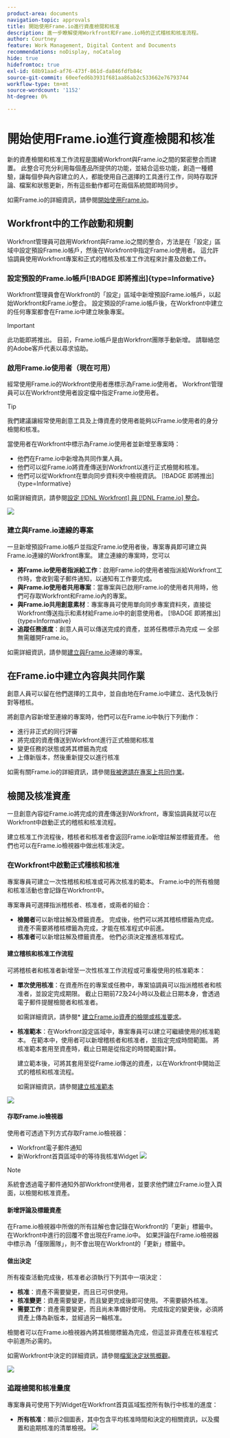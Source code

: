 ```yaml
---
product-area: documents
navigation-topic: approvals
title: 開始使用Frame.io進行資產檢閱和核准
description: 進一步瞭解使用Workfront和Frame.io時的正式稽核和核准流程。
author: Courtney
feature: Work Management, Digital Content and Documents
recommendations: noDisplay, noCatalog
hide: true
hidefromtoc: true
exl-id: 68b91aad-af76-473f-861d-da846fdfb84c
source-git-commit: 60eefed6b3931f681aa86ab2c533662e76793744
workflow-type: tm+mt
source-wordcount: '1152'
ht-degree: 0%

---
```


# 開始使用Frame.io進行資產檢閱和核准

新的資產檢閱和核准工作流程是圍繞Workfront與Frame.io之間的緊密整合而建置。 此整合可充分利用每個產品所提供的功能，並結合這些功能，創造一種體驗，讓每個參與內容建立的人，都能使用自己選擇的工具進行工作，同時存取評論、檔案和狀態更新，所有這些動作都可在兩個系統間即時同步。

如需Frame.io的詳細資訊，請參閱[開始使用Frame.io](https://support.frame.io/en/collections/49298-getting-started)。

## Workfront中的工作啟動和規劃

Workfront管理員可啟用Workfront與Frame.io之間的整合，方法是在「設定」區域中設定預設Frame.io帳戶，然後在Workfront中指定Frame.io使用者。 這允許協調員使用Workfront專案和正式的稽核及核准工作流程來計畫及啟動工作。

### 設定預設的Frame.io帳戶[!BADGE 即將推出]{type=Informative}

Workfront管理員會在Workfront的「設定」區域中新增預設Frame.io帳戶，以起始Workfront和Frame.io整合。 設定預設的Frame.io帳戶後，在Workfront中建立的任何專案都會在Frame.io中建立映象專案。

>[!IMPORTANT]
>
>此功能即將推出。 目前，Frame.io帳戶是由Workfront團隊手動新增。 請聯絡您的Adobe客戶代表以尋求協助。

<!--For more information, see [Configure the [!DNL Workfront] and [!DNL Frame.io] integration](/help/quicksilver/administration-and-setup/configure-integrations/configure-wf-and-frame.md).

 in procedure article we need to cover how groups work with projects and how the frame account is associated with a group. And that accounts other than the default can be added on a 1:1 basis using the dev token. -->

### 啟用Frame.io使用者（現在可用）

經常使用Frame.io的Workfront使用者應標示為Frame.io使用者。 Workfront管理員可以在Workfront使用者設定檔中指定Frame.io使用者。

>[!TIP]
>
>我們建議讓經常使用創意工具及上傳資產的使用者能夠以Frame.io使用者的身分檢閱和核准。

當使用者在Workfront中標示為Frame.io使用者並新增至專案時：

* 他們在Frame.io中新增為共同作業人員。
* 他們可以從Frame.io將資產傳送到Workfront以進行正式檢閱和核准。
* 他們可以從Workfront在單向同步資料夾中檢視資訊。 [!BADGE 即將推出]{type=Informative}

如需詳細資訊，請參閱[設定 [!DNL Workfront] 與 [!DNL Frame.io] 整合](/help/quicksilver/administration-and-setup/configure-integrations/configure-wf-and-frame.md)。

![](assets/Frame-enabled-user.png)


### 建立與Frame.io連線的專案

一旦新增預設Frame.io帳戶並指定Frame.io使用者後，專案專員即可建立與Frame.io連線的Workfront專案。 建立連線的專案時，您可以

* **將Frame.io使用者指派給工作**：啟用Frame.io的使用者被指派給Workfront工作時，會收到電子郵件通知，以通知有工作要完成。
* **與Frame.io使用者共用專案**：當專案與已啟用Frame.io的使用者共用時，他們可存取Workfront和Frame.io內的專案。
* **與Frame.io共用創意素材**：專案專員可使用單向同步專案資料夾，直接從Workfront傳送指示和素材給Frame.io中的創意使用者。 [!BADGE 即將推出]{type=Informative}
* **追蹤任務進度**：創意人員可以傳送完成的資產，並將任務標示為完成 — 全部無需離開Frame.io。

如需詳細資訊，請參閱[建立與Frame.io](/help/quicksilver/manage-work/projects/create-projects/create-frame-connected-project.md)連線的專案。


## 在Frame.io中建立內容與共同作業

創意人員可以留在他們選擇的工具中，並自由地在Frame.io中建立、迭代及執行對等稽核。

將創意內容新增至連線的專案時，他們可以在Frame.io中執行下列動作：

<!--* Access instructions from the project coordinator -->
* 進行非正式的同行評審
* 將完成的資產傳送到Workfront進行正式檢閱和核准
* 變更任務的狀態或將其標籤為完成
* 上傳新版本，然後重新提交以進行核准<!--do they have to send to frame.io again?-->

如需有關Frame.io的詳細資訊，請參閱[我被邀請在專案上共同作業](https://support.frame.io/en/articles/11125-i-ve-been-invited-to-collaborate-on-a-project)。

## 檢閱及核准資產

一旦創意內容從Frame.io將完成的資產傳送到Workfront，專案協調員就可以在Workfront中啟動正式的稽核和核准流程。

建立核准工作流程後，稽核者和核准者會返回Frame.io新增註解並標籤資產。 他們也可以在Frame.io檢視器中做出核准決定。

### 在Workfront中啟動正式稽核和核准

專案專員可建立一次性稽核和核准或可再次核准的範本。 Frame.io中的所有檢閱和核准活動也會記錄在Workfront中。

專案專員可選擇指派稽核者、核准者，或兩者的組合：

* **檢閱者**&#x200B;可以新增註解及標籤資產。 完成後，他們可以將其稽核標籤為完成。 資產不需要將稽核標籤為完成，才能在核准程式中前進。
* **核准者**&#x200B;可以新增註解及標籤資產。 他們必須決定推進核准程式。


#### 建立稽核和核准工作流程

可將稽核者和核准者新增至一次性核准工作流程或可重複使用的核准範本：

* **單次使用核准**：在資產所在的專案或任務中，專案協調員可以指派稽核者和核准者，並設定完成期限。 截止日期前72及24小時以及截止日期本身，會透過電子郵件提醒檢閱者和核准者。

  如需詳細資訊，請參閱* [建立Frame.io資產的檢閱或核准要求](/help/quicksilver/review-and-approve-work/document-reviews-and-approvals/manage-document-approvals/create-request-for-frame-asset.md)。

* **核准範本**：在Workfront設定區域中，專案專員可以建立可繼續使用的核准範本。 在範本中，使用者可以新增稽核者和核准者，並指定完成時間範圍。 將核准範本套用至資產時，截止日期是從指定的時間範圍計算。

  建立範本後，可將其套用至從Frame.io傳送的資產，以在Workfront中開始正式的稽核和核准流程。

  如需詳細資訊，請參閱[建立核准範本](/help/quicksilver/review-and-approve-work/document-reviews-and-approvals/manage-document-approvals/create-approval-template.md)


![](assets/assign-template.png)


#### 存取Frame.io檢視器

使用者可透過下列方式存取Frame.io檢視器：

* Workfront電子郵件通知
* 新Workfront首頁區域中的等待我核准Widget
  ![](assets/awaiting-my-approval.png)

>[!NOTE]
>
>系統會透過電子郵件通知外部Workfront使用者，並要求他們建立Frame.io登入頁面，以檢閱和核准資產。

#### 新增評論及標籤資產

在Frame.io檢視器中所做的所有註解也會記錄在Workfront的「更新」標籤中。 在Workfront中進行的回覆不會出現在Frame.io中。 如果評論在Frame.io檢視器中標示為「僅限團隊」，則不會出現在Workfront的「更新」標籤中。

#### 做出決定

所有複查活動完成後，核准者必須執行下列其中一項決定：

* **核准**：資產不需要變更，而且已可供使用。
* **核准變更**：資產需要變更，而且變更完成後即可使用。 不需要額外核准。
* **需要工作**：資產需要變更，而且尚未準備好使用。 完成指定的變更後，必須將資產上傳為新版本，並經過另一輪核准。<!--is the same approval workflow automatically applied? Does the coordinator have to do anything to get the approval going? -->

檢閱者可以在Frame.io檢視器內將其檢閱標籤為完成，但這並非資產在核准程式中前進所必需的。

如需Workfront中決定的詳細資訊，請參閱[檔案決定狀態概觀](/help/quicksilver/review-and-approve-work/document-reviews-and-approvals/manage-document-approvals/document-approval-status.md)。

![](assets/frame-viewer-and-decision.png)


<!-- upload assets directly to workfront to be reviewed in Frame.io/ Will have to send manually at first

Reviewer/approver needs to go through email to get to frame vier
-->

### 追蹤檢閱和核准量度

專案專員可使用下列Widget在Workfront首頁區域監控所有執行中核准的進度：

* **所有核准**：顯示2個圖表，其中包含平均核准時間和決定的相關資訊，以及擱置和逾期核准的清單檢視。
  ![](assets/all-approvals.png)